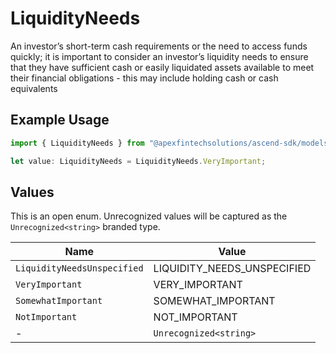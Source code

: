 # LiquidityNeeds

An investor’s short-term cash requirements or the need to access funds quickly; it is important to consider an investor’s liquidity needs to ensure that they have sufficient cash or easily liquidated assets available to meet their financial obligations - this may include holding cash or cash equivalents

## Example Usage

```typescript
import { LiquidityNeeds } from "@apexfintechsolutions/ascend-sdk/models/components";

let value: LiquidityNeeds = LiquidityNeeds.VeryImportant;
```

## Values

This is an open enum. Unrecognized values will be captured as the `Unrecognized<string>` branded type.

| Name                        | Value                       |
| --------------------------- | --------------------------- |
| `LiquidityNeedsUnspecified` | LIQUIDITY_NEEDS_UNSPECIFIED |
| `VeryImportant`             | VERY_IMPORTANT              |
| `SomewhatImportant`         | SOMEWHAT_IMPORTANT          |
| `NotImportant`              | NOT_IMPORTANT               |
| -                           | `Unrecognized<string>`      |